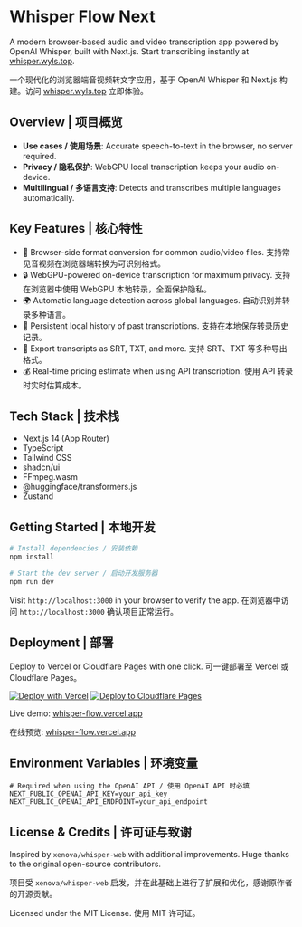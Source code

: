 # Whisper Flow Next

A modern browser-based audio and video transcription app powered by OpenAI Whisper, built with Next.js. Start transcribing instantly at [whisper.wyls.top](https://whisper.wyls.top/).

一个现代化的浏览器端音视频转文字应用，基于 OpenAI Whisper 和 Next.js 构建。访问 [whisper.wyls.top](https://whisper.wyls.top/) 立即体验。

## Overview | 项目概览

- **Use cases / 使用场景**: Accurate speech-to-text in the browser, no server required.
- **Privacy / 隐私保护**: WebGPU local transcription keeps your audio on-device.
- **Multilingual / 多语言支持**: Detects and transcribes multiple languages automatically.

## Key Features | 核心特性

- 🎯 Browser-side format conversion for common audio/video files. 支持常见音视频在浏览器端转换为可识别格式。
- 🔒 WebGPU-powered on-device transcription for maximum privacy. 支持在浏览器中使用 WebGPU 本地转录，全面保护隐私。
- 🌍 Automatic language detection across global languages. 自动识别并转录多种语言。
- 💾 Persistent local history of past transcriptions. 支持在本地保存转录历史记录。
- 📝 Export transcripts as SRT, TXT, and more. 支持 SRT、TXT 等多种导出格式。
- 💰 Real-time pricing estimate when using API transcription. 使用 API 转录时实时估算成本。

## Tech Stack | 技术栈

- Next.js 14 (App Router)
- TypeScript
- Tailwind CSS
- shadcn/ui
- FFmpeg.wasm
- @huggingface/transformers.js
- Zustand

## Getting Started | 本地开发

```bash
# Install dependencies / 安装依赖
npm install

# Start the dev server / 启动开发服务器
npm run dev
```

Visit `http://localhost:3000` in your browser to verify the app. 在浏览器中访问 `http://localhost:3000` 确认项目正常运行。

## Deployment | 部署

Deploy to Vercel or Cloudflare Pages with one click. 可一键部署至 Vercel 或 Cloudflare Pages。

[![Deploy with Vercel](https://vercel.com/button)](https://vercel.com/new/clone?repository-url=https://github.com/wyl2003/whisper-flow)
[![Deploy to Cloudflare Pages](https://deploy.workers.cloudflare.com/button)](https://deploy.workers.cloudflare.com/?url=https://github.com/wyl2003/whisper-flow)

Live demo: [whisper-flow.vercel.app](https://whisper-flow.vercel.app/)

在线预览: [whisper-flow.vercel.app](https://whisper-flow.vercel.app/)

## Environment Variables | 环境变量

```env
# Required when using the OpenAI API / 使用 OpenAI API 时必填
NEXT_PUBLIC_OPENAI_API_KEY=your_api_key
NEXT_PUBLIC_OPENAI_API_ENDPOINT=your_api_endpoint
```

## License & Credits | 许可证与致谢

Inspired by `xenova/whisper-web` with additional improvements. Huge thanks to the original open-source contributors.

项目受 `xenova/whisper-web` 启发，并在此基础上进行了扩展和优化，感谢原作者的开源贡献。

Licensed under the MIT License. 使用 MIT 许可证。
